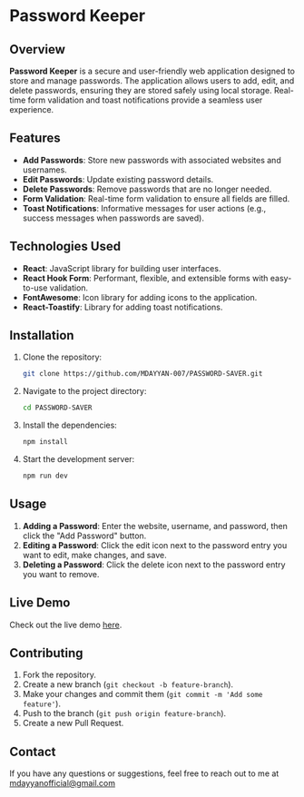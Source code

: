 # Password Keeper

## Overview

**Password Keeper** is a secure and user-friendly web application designed to store and manage passwords. The application allows users to add, edit, and delete passwords, ensuring they are stored safely using local storage. Real-time form validation and toast notifications provide a seamless user experience.

## Features

- **Add Passwords**: Store new passwords with associated websites and usernames.
- **Edit Passwords**: Update existing password details.
- **Delete Passwords**: Remove passwords that are no longer needed.
- **Form Validation**: Real-time form validation to ensure all fields are filled.
- **Toast Notifications**: Informative messages for user actions (e.g., success messages when passwords are saved).

## Technologies Used

- **React**: JavaScript library for building user interfaces.
- **React Hook Form**: Performant, flexible, and extensible forms with easy-to-use validation.
- **FontAwesome**: Icon library for adding icons to the application.
- **React-Toastify**: Library for adding toast notifications.

## Installation

1. Clone the repository:
    ```bash
    git clone https://github.com/MDAYYAN-007/PASSWORD-SAVER.git
    ```

2. Navigate to the project directory:
    ```bash
    cd PASSWORD-SAVER
    ```

3. Install the dependencies:
    ```bash
    npm install
    ```

4. Start the development server:
    ```bash
    npm run dev
    ```

## Usage

1. **Adding a Password**: Enter the website, username, and password, then click the "Add Password" button.
2. **Editing a Password**: Click the edit icon next to the password entry you want to edit, make changes, and save.
3. **Deleting a Password**: Click the delete icon next to the password entry you want to remove.

## Live Demo

Check out the live demo [here](https://password-saver-mu.vercel.app/).

## Contributing

1. Fork the repository.
2. Create a new branch (`git checkout -b feature-branch`).
3. Make your changes and commit them (`git commit -m 'Add some feature'`).
4. Push to the branch (`git push origin feature-branch`).
5. Create a new Pull Request.

## Contact

If you have any questions or suggestions, feel free to reach out to me at mdayyanofficial@gmail.com
